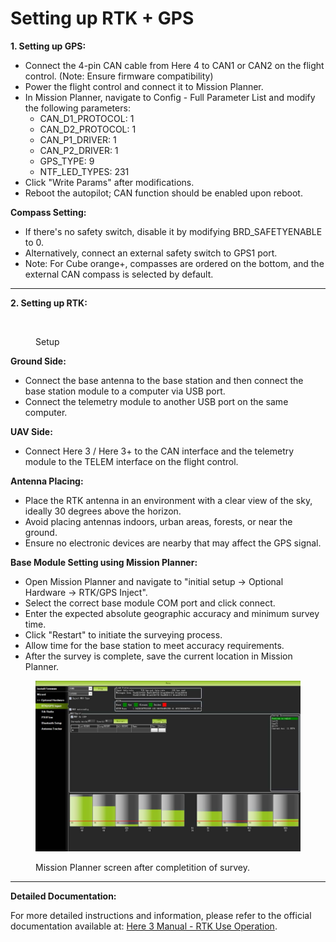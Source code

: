 # Setting up RTK + GPS

**1. Setting up GPS:**

* Connect the 4-pin CAN cable from Here 4 to CAN1 or CAN2 on the flight control. (Note: Ensure firmware compatibility)
* Power the flight control and connect it to Mission Planner.
* In Mission Planner, navigate to Config - Full Parameter List and modify the following parameters:
  * CAN\_D1\_PROTOCOL: 1
  * CAN\_D2\_PROTOCOL: 1
  * CAN\_P1\_DRIVER: 1
  * CAN\_P2\_DRIVER: 1
  * GPS\_TYPE: 9
  * NTF\_LED\_TYPES: 231
* Click "Write Params" after modifications.
* Reboot the autopilot; CAN function should be enabled upon reboot.

**Compass Setting:**

* If there's no safety switch, disable it by modifying BRD\_SAFETYENABLE to 0.
* Alternatively, connect an external safety switch to GPS1 port.
* Note: For Cube orange+, compasses are ordered on the bottom, and the external CAN compass is selected by default.

***

**2. Setting up RTK:**



<figure><img src="../.gitbook/assets/image.jpg" alt=""><figcaption><p>Setup </p></figcaption></figure>

**Ground Side:**

* Connect the base antenna to the base station and then connect the base station module to a computer via USB port.
* Connect the telemetry module to another USB port on the same computer.

**UAV Side:**

* Connect Here 3 / Here 3+ to the CAN interface and the telemetry module to the TELEM interface on the flight control.

**Antenna Placing:**

* Place the RTK antenna in an environment with a clear view of the sky, ideally 30 degrees above the horizon.
* Avoid placing antennas indoors, urban areas, forests, or near the ground.
* Ensure no electronic devices are nearby that may affect the GPS signal.

**Base Module Setting using Mission Planner:**

* Open Mission Planner and navigate to "initial setup → Optional Hardware → RTK/GPS Inject".
* Select the correct base module COM port and click connect.
* Enter the expected absolute geographic accuracy and minimum survey time.
* Click "Restart" to initiate the surveying process.
* Allow time for the base station to meet accuracy requirements.
* After the survey is complete, save the current location in Mission Planner.



<figure><img src="../.gitbook/assets/rtk coplete.jpg" alt=""><figcaption><p>Mission Planner screen after completition of survey.</p></figcaption></figure>

***

**Detailed Documentation:**

For more detailed instructions and information, please refer to the official documentation available at: [Here 3 Manual - RTK Use Operation](https://docs.cubepilot.org/user-guides/here-3/here-3-manual#rtk-use-operation).
